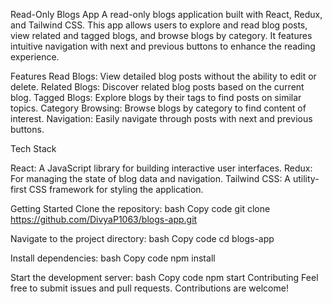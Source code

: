 Read-Only Blogs App
A read-only blogs application built with React, Redux, and Tailwind CSS. This app allows users to explore and read blog posts, view related and tagged blogs, and browse blogs by category. It features intuitive navigation with next and previous buttons to enhance the reading experience.

Features
Read Blogs: View detailed blog posts without the ability to edit or delete.
Related Blogs: Discover related blog posts based on the current blog.
Tagged Blogs: Explore blogs by their tags to find posts on similar topics.
Category Browsing: Browse blogs by category to find content of interest.
Navigation: Easily navigate through posts with next and previous buttons.

Tech Stack

React: A JavaScript library for building interactive user interfaces.
Redux: For managing the state of blog data and navigation.
Tailwind CSS: A utility-first CSS framework for styling the application.

Getting Started
Clone the repository:
bash
Copy code
git clone https://github.com/DivyaP1063/blogs-app.git

Navigate to the project directory:
bash
Copy code
cd blogs-app

Install dependencies:
bash
Copy code
npm install

Start the development server:
bash
Copy code
npm start
Contributing
Feel free to submit issues and pull requests. Contributions are welcome!
